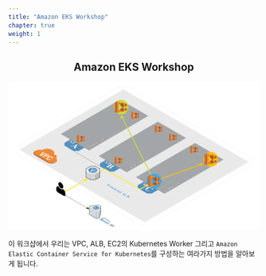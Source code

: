 ```yaml
---
title: "Amazon EKS Workshop"
chapter: true
weight: 1
---
```


<div style="text-align: center"><h2>Amazon EKS Workshop</h2></div>

![EKS](images/3-service-animated.gif)

이 워크샵에서 우리는 VPC, ALB, EC2의 Kubernetes Worker
그리고 `Amazon Elastic Container Service for Kubernetes`를 구성하는 여라가지 방법을 알아보게 됩니다.
